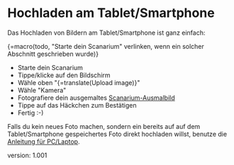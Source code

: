 # Hochladen am Tablet/Smartphone

Das Hochladen von Bildern am Tablet/Smartphone ist ganz einfach:

{=macro(todo, "Starte dein Scanarium" verlinken, wenn ein solcher Abschnitt geschrieben wurde)}

* Starte dein Scanarium
* Tippe/klicke auf den Bildschirm
* Wähle oben "{=translate(Upload image)}"
* Wähle "Kamera"
* Fotografiere dein ausgemaltes [Scanarium-Ausmalbild](#scanarium-coloring-pages)
* Tippe auf das Häckchen zum Bestätigen
* Fertig :-)

Falls du kein neues Foto machen, sondern ein bereits auf auf dem Tablet/Smartphone gespeichertes Foto direkt hochladen willst, benutze die [Anleitung für PC/Laptop](#uploading-pc).

version: 1.001
